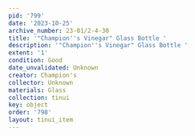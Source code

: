 ```yaml
---
pid: '799'
date: '2023-10-25'
archive_number: 23-01/2-4-30
title: '"Champion''s Vinegar" Glass Bottle '
description: '"Champion''s Vinegar" Glass Bottle '
extent: '1'
condition: Good
date_unvalidated: Unknown
creator: Champion's
collector: Unknown
materials: Glass
collection: tinui
key: object
order: '798'
layout: tinui_item
---
```

